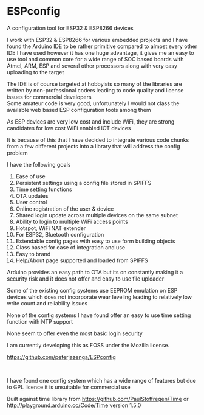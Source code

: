# ESPconfig
A configuration tool for ESP32 &amp; ESP8266 devices

<p>I work with ESP32 &amp; ESP8266 for various embedded projects and I have found the Arduino IDE to be rather primitive compared to almost every other IDE I have used however it has one huge advantage, it gives me an easy to use tool and common core for a wide range of SOC based boards with Atmel, ARM, ESP and several other processors along with very easy uploading to the target</p>
<p>The IDE is of course targeted at hobbyists so many of the libraries are written by non-professional coders leading to code quality and license issues for commercial developers<br />
Some amateur code is very good, unfortunately I would not class the available web based ESP configuration tools among them</p>
<p>As ESP devices are very low cost and include WiFi, they are strong candidates for low cost WiFi enabled IOT devices</p>
<p>It is because of this that I have decided to integrate various code chunks from a few different projects into a library that will address the config problem</p>
<p>I have the following goals</p>
<ol>
<li>Ease of use</li>
<li>Persistent settings using a config file stored in SPIFFS</li>
<li>Time setting functions</li>
<li>OTA updates</li>
<li>User control</li>
<li>Online registration of the user &amp; device</li>
<li>Shared login update across multiple devices on the same subnet</li>
<li>Ability to login to multiple WiFi access points</li>
<li>Hotspot, WiFi NAT extender</li>
<li>For ESP32, Bluetooth configuration</li>
<li>Extendable config pages with easy to use form building objects</li>
<li>Class based for ease of integration and use</li>
<li>Easy to brand</li>
<li>Help/About page supported and loaded from SPIFFS</li>
</ol>
<p>Arduino provides an easy path to OTA but its on constantly making it a security risk and it does not offer and easy to use file uploader</p>
<p>Some of the existing config systems use EEPROM emulation on ESP devices which does not incorporate wear leveling leading to relatively low write count and reliability issues</p>
<p>None of the config systems I have found offer an easy to use time setting function with NTP support</p>
<p>None seem to offer even the most basic login security</p>
<p>I am currently developing this as FOSS under the Mozilla license.</p>
<p><a href="https://github.com/peterjazenga/ESPconfig" target="_blank" rel="noopener">https://github.com/peterjazenga/ESPconfig</a></p>
<p>&nbsp;</p>
<p>I have found one config system which has a wide range of features but due to GPL licence it is unsuitable for commercial use</P>

Built against time library from https://github.com/PaulStoffregen/Time or http://playground.arduino.cc/Code/Time version 1.5.0

